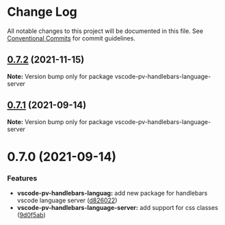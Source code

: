 # Change Log

All notable changes to this project will be documented in this file.
See [Conventional Commits](https://conventionalcommits.org) for commit guidelines.

## [0.7.2](https://github.com/pro-vision/fe-tools/compare/vscode-pv-handlebars-language-server@0.7.1...vscode-pv-handlebars-language-server@0.7.2) (2021-11-15)

**Note:** Version bump only for package vscode-pv-handlebars-language-server





## [0.7.1](https://github.com/pro-vision/fe-tools/compare/vscode-pv-handlebars-language-server@0.7.0...vscode-pv-handlebars-language-server@0.7.1) (2021-09-14)

**Note:** Version bump only for package vscode-pv-handlebars-language-server





# 0.7.0 (2021-09-14)


### Features

* **vscode-pv-handlebars-languag:** add new package for handlebars vscode language server ([d826022](https://github.com/pro-vision/fe-tools/commit/d826022880457f0bcfcf2d1d2e4319f707ee7c36))
* **vscode-pv-handlebars-language-server:** add support for css classes ([9d0f5ab](https://github.com/pro-vision/fe-tools/commit/9d0f5ab70b32894e45c6b174561528e7758dab78))
